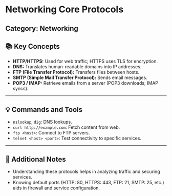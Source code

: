 # Networking Core Protocols

**Category:** Networking
---

## 📚 Key Concepts

- **HTTP/HTTPS:** Used for web traffic; HTTPS uses TLS for encryption.
- **DNS:** Translates human-readable domains into IP addresses.
- **FTP (File Transfer Protocol):** Transfers files between hosts.
- **SMTP (Simple Mail Transfer Protocol):** Sends email messages.
- **POP3 / IMAP:** Retrieve emails from a server (POP3 downloads; IMAP syncs).

---

## 💡 Commands and Tools

- `nslookup`, `dig`: DNS lookups.
- `curl http://example.com`: Fetch content from web.
- `ftp <host>`: Connect to FTP servers.
- `telnet <host> <port>`: Test connectivity to specific services.

---

## 📌 Additional Notes

- Understanding these protocols helps in analyzing traffic and securing services.
- Knowing default ports (HTTP: 80, HTTPS: 443, FTP: 21, SMTP: 25, etc.) aids in firewall and service configuration.
